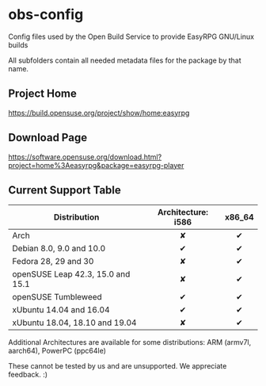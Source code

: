 
# obs-config

Config files used by the Open Build Service to provide EasyRPG GNU/Linux builds

All subfolders contain all needed metadata files for the package by that name.

## Project Home

https://build.opensuse.org/project/show/home:easyrpg

## Download Page

https://software.opensuse.org/download.html?project=home%3Aeasyrpg&package=easyrpg-player

## Current Support Table

Distribution                      | Architecture: i586 | x86_64
--------------------------------- | :----------------: | :----:
Arch                              | ✘                  | ✔
Debian 8.0, 9.0 and 10.0          | ✔                  | ✔
Fedora 28, 29 and 30              | ✘                  | ✔
openSUSE Leap 42.3, 15.0 and 15.1 | ✘                  | ✔
openSUSE Tumbleweed               | ✔                  | ✔
xUbuntu 14.04 and 16.04           | ✔                  | ✔
xUbuntu 18.04, 18.10 and 19.04    | ✘                  | ✔

Additional Architectures are available for some distributions:
ARM (armv7l, aarch64), PowerPC (ppc64le)

These cannot be tested by us and are unsupported. We appreciate feedback. :)
